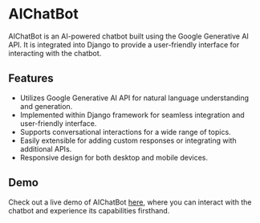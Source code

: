 # AIChatBot
AIChatBot is an AI-powered chatbot built using the Google Generative AI API. It is integrated into Django to provide a user-friendly interface for interacting with the chatbot.


## Features

- Utilizes Google Generative AI API for natural language understanding and generation.
- Implemented within Django framework for seamless integration and user-friendly interface.
- Supports conversational interactions for a wide range of topics.
- Easily extensible for adding custom responses or integrating with additional APIs.
- Responsive design for both desktop and mobile devices.

## Demo

Check out a live demo of AIChatBot [here](https://abhi0711.pythonanywhere.com/), where you can interact with the chatbot and experience its capabilities firsthand.
